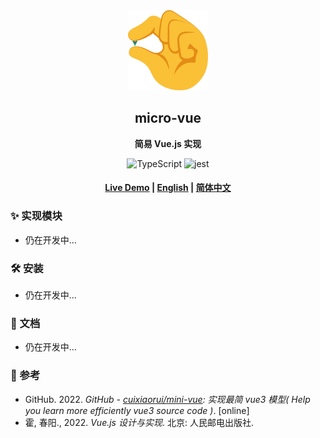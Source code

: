<div align="center">
  <img src="./doc/image/logo.svg" width="128" height="128"/>
  <h2>micro-vue</h2>

  <p>
    <strong>简易 Vue.js 实现</strong>
  </p>
  <p>
    <img alt="TypeScript" src="https://img.shields.io/badge/TypeScript-3178C6?style=flat-square&logo=TypeScript&logoColor=white"/> 
    <img alt="jest" src="https://img.shields.io/badge/Jest-C21325?style=flat-square&logo=Jest&logoColor=white"/>


  </p>

  <h4>
    <a href="">Live Demo</a>
    <span> | </span>
    <a href="https://github.com/KairuiLiu/micro-vue/blob/master/README-EN.md">English</a>
    <span> | </span>
    <a href="https://github.com/KairuiLiu/micro-vue/blob/master/README.md">简体中文</a>
  </h4>


</div>

### ✨ 实现模块

- 仍在开发中...

### 🛠️ 安装

- 仍在开发中...


### 📃 文档

- 仍在开发中...

### 🥰 参考

- GitHub. 2022. *GitHub - [cuixiaorui/mini-vue](https://github.com/cuixiaorui/mini-vue): 实现最简 vue3 模型( Help you learn more efficiently vue3 source code )*. [online]
- 霍, 春阳., 2022. *Vue.js 设计与实现*. 北京: 人民邮电出版社.
